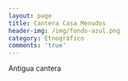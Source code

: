 ```yaml
---
layout: page
title: Cantera Casa Menudos
header-img: /img/fondo-azul.png
category: Etnográfico
comments: 'true'
---
```



Antigua cantera
